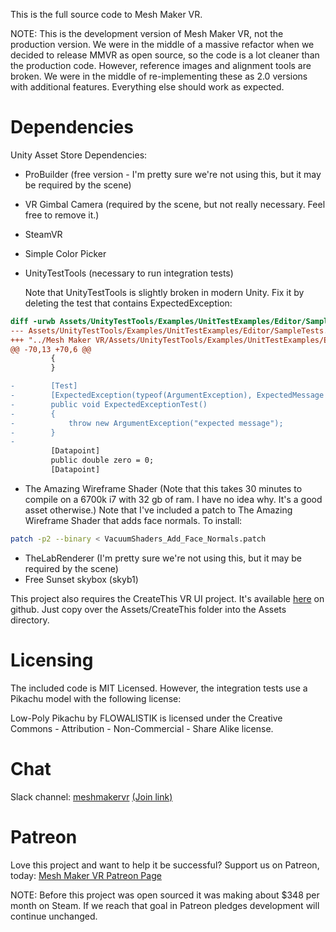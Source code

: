 This is the full source code to Mesh Maker VR.

NOTE: This is the development version of Mesh Maker VR, not the production version. We were in the middle of a massive refactor when we decided to release MMVR as open source, so the code is a lot cleaner than the production code. However, reference images and alignment tools are broken. We were in the middle of re-implementing these as 2.0 versions with additional features. Everything else should work as expected.

# Dependencies

Unity Asset Store Dependencies:
* ProBuilder (free version - I'm pretty sure we're not using this, but it may be required by the scene)
* VR Gimbal Camera (required by the scene, but not really necessary. Feel free to remove it.)
* SteamVR
* Simple Color Picker
* UnityTestTools (necessary to run integration tests)

  Note that UnityTestTools is slightly broken in modern Unity. Fix it by deleting the test that contains ExpectedException:
```diff
diff -urwb Assets/UnityTestTools/Examples/UnitTestExamples/Editor/SampleTests.cs "../Mesh Maker VR/Assets/UnityTestTools/Examples/UnitTestExamples/Editor/SampleTests.cs"
--- Assets/UnityTestTools/Examples/UnitTestExamples/Editor/SampleTests.cs       2016-09-12 09:38:58.000000000 -0400
+++ "../Mesh Maker VR/Assets/UnityTestTools/Examples/UnitTestExamples/Editor/SampleTests.cs"    2017-04-17 10:51:57.137423000 -0400
@@ -70,13 +70,6 @@
         {
         }

-        [Test]
-        [ExpectedException(typeof(ArgumentException), ExpectedMessage = "expected message")]
-        public void ExpectedExceptionTest()
-        {
-            throw new ArgumentException("expected message");
-        }
-
         [Datapoint]
         public double zero = 0;
         [Datapoint]
```

* The Amazing Wireframe Shader (Note that this takes 30 minutes to compile on a 6700k i7 with 32 gb of ram. I have no idea why. It's a good asset otherwise.)
  Note that I've included a patch to The Amazing Wireframe Shader that adds face normals. To install:
```bash
patch -p2 --binary < VacuumShaders_Add_Face_Normals.patch
```
* TheLabRenderer (I'm pretty sure we're not using this, but it may be required by the scene)
* Free Sunset skybox (skyb1)

This project also requires the CreateThis VR UI project. It's available [here](https://github.com/createthis/createthis_vr_ui) on github. Just copy over the Assets/CreateThis folder into the Assets directory.

# Licensing

The included code is MIT Licensed. However, the integration tests use a Pikachu model with the following license:

Low-Poly Pikachu by FLOWALISTIK is licensed under the Creative Commons - Attribution - Non-Commercial - Share Alike license.

# Chat

Slack channel: [meshmakervr](https://meshmakervr.slack.com) [(Join link)](https://meshmakervr.slack.com/signup)

# Patreon

Love this project and want to help it be successful? Support us on Patreon, today: [Mesh Maker VR Patreon Page](https://www.patreon.com/createthis)

NOTE: Before this project was open sourced it was making about $348 per month on Steam. If we reach that goal in Patreon pledges development will continue unchanged.
